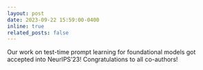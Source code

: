 ```yaml
---
layout: post
date: 2023-09-22 15:59:00-0400
inline: true
related_posts: false
---
```


Our work on test-time prompt learning for foundational models got accepted into NeurIPS’23! Congratulations to all co-authors!